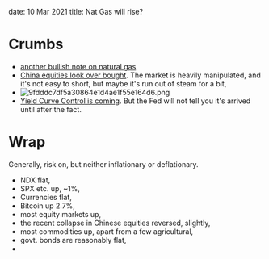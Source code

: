 date: 10 Mar 2021
title: Nat Gas will rise?

# Crumbs

- [another bullish note on natural gas](https://seekingalpha.com/article/4412583-natural-gas-market-disagrees-tight-fundamentals-assessment)
- [China equities look over bought](https://www.bloomberg.com/news/articles/2021-03-09/china-state-funds-said-to-buy-stocks-to-stem-worsening-rout). The market is heavily manipulated, and it's not easy to short, but maybe it's run out of steam for a bit,
- ![9fdddc7df5a30864e1d4ae1f55e164d6.png]({attach}9fdddc7df5a30864e1d4ae1f55e164d6.png)
- [Yield Curve Control is coming](https://thesoundingline.com/if-the-fed-does-yield-curve-control-it-will-have-to-be-a-surprise). But the Fed will not tell you it's arrived until after the fact. 

# Wrap

Generally, risk on, but neither inflationary or deflationary.

- NDX flat,
- SPX etc. up, ~1%,
- Currencies flat,
- Bitcoin up 2.7%,
- most equity markets up,
- the recent collapse in Chinese equities reversed, slightly,
- most commodities up, apart from a few agricultural,
- govt. bonds are reasonably flat,
- 